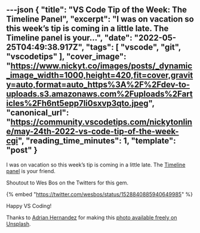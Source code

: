 ---json
{
  "title": "VS Code Tip of the Week: The Timeline Panel",
  "excerpt": "I was on vacation so this week’s tip is coming in a little late. The Timeline panel is your...",
  "date": "2022-05-25T04:49:38.917Z",
  "tags": [
    "vscode",
    "git",
    "vscodetips"
  ],
  "cover_image": "https://www.nickyt.co/images/posts/_dynamic_image_width=1000,height=420,fit=cover,gravity=auto,format=auto_https%3A%2F%2Fdev-to-uploads.s3.amazonaws.com%2Fuploads%2Farticles%2Fh6nt5epp7li0sxvp3qto.jpeg",
  "canonical_url": "https://community.vscodetips.com/nickytonline/may-24th-2022-vs-code-tip-of-the-week-cgi",
  "reading_time_minutes": 1,
  "template": "post"
}
---

I was on vacation so this week’s tip is coming in a little late. The [Timeline panel](https://code.visualstudio.com/updates/v1_44#_timeline-view) is your friend.

Shoutout to Wes Bos on the Twitters for this gem.

{% embed "https://twitter.com/wesbos/status/1528840885940649985" %}

Happy VS Coding!

Thanks to [Adrian Hernandez](https://unsplash.com/photos/7BcHkouw6Uc?utm_source=unsplash&utm_medium=referral&utm_content=creditShareLink) for making this [photo available freely on Unsplash](https://unsplash.com/photos/7BcHkouw6Uc?utm_source=twitter&utm_medium=referral&utm_content=creditShareLink).
